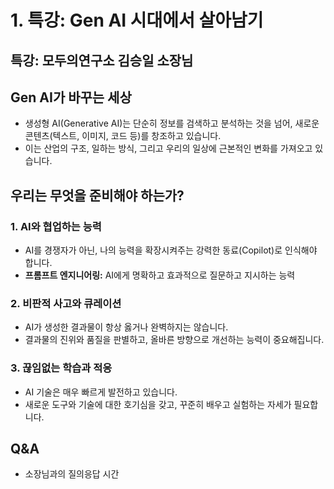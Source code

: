 
# 1. 특강: Gen AI 시대에서 살아남기

## 특강: 모두의연구소 김승일 소장님

## Gen AI가 바꾸는 세상
- 생성형 AI(Generative AI)는 단순히 정보를 검색하고 분석하는 것을 넘어, 새로운 콘텐츠(텍스트, 이미지, 코드 등)를 창조하고 있습니다.
- 이는 산업의 구조, 일하는 방식, 그리고 우리의 일상에 근본적인 변화를 가져오고 있습니다.

## 우리는 무엇을 준비해야 하는가?
### 1. AI와 협업하는 능력
- AI를 경쟁자가 아닌, 나의 능력을 확장시켜주는 강력한 동료(Copilot)로 인식해야 합니다.
- **프롬프트 엔지니어링:** AI에게 명확하고 효과적으로 질문하고 지시하는 능력

### 2. 비판적 사고와 큐레이션
- AI가 생성한 결과물이 항상 옳거나 완벽하지는 않습니다.
- 결과물의 진위와 품질을 판별하고, 올바른 방향으로 개선하는 능력이 중요해집니다.

### 3. 끊임없는 학습과 적응
- AI 기술은 매우 빠르게 발전하고 있습니다.
- 새로운 도구와 기술에 대한 호기심을 갖고, 꾸준히 배우고 실험하는 자세가 필요합니다.

## Q&A
- 소장님과의 질의응답 시간

